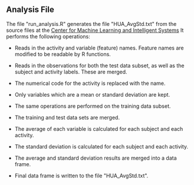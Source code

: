 ## Analysis File

The file "run_analysis.R" generates the file "HUA_AvgStd.txt" from the 
source files at the 
<a href="http://archive.ics.uci.edu/ml/datasets/Human+Activity+Recognition+Using+Smartphones">Center for Machine Learning and Intelligent Systems</a>
It performs the following operations:

* Reads in the activity and variable (feature) names.  Feature names are modified
to be readable by R functions.

* Reads in the observations for both the test data subset, as well as the subject
and activity labels.  These are merged.  

* The numerical code for the activity is replaced with the name.  

* Only variables which are a mean or standard deviation are kept.

* The same operations are performed on the training data subset.

* The training and test data sets are merged.

* The average of each variable is calculated for each subject and each activity.

* The standard deviation is calculated for each subject and each activity.

* The average and standard deviation results are merged into a data frame.

* Final data frame is written to the file "HUA_AvgStd.txt".
